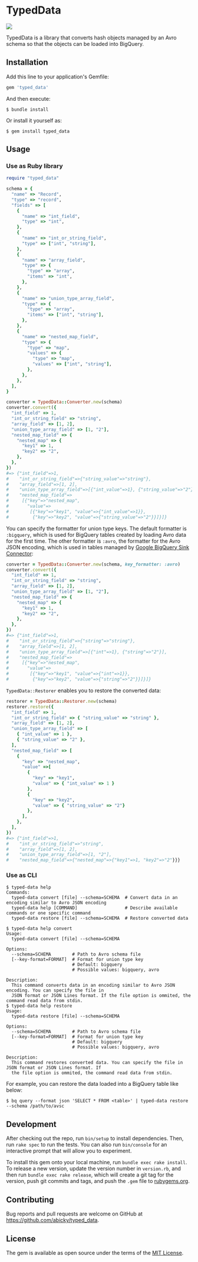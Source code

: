 # TypedData

![](https://github.com/abicky/typed_data/workflows/CI/badge.svg?branch=master)

TypedData is a library that converts hash objects managed by an Avro schema so that the objects can be loaded into BigQuery.


## Installation

Add this line to your application's Gemfile:

```ruby
gem 'typed_data'
```

And then execute:

    $ bundle install

Or install it yourself as:

    $ gem install typed_data

## Usage

### Use as Ruby library

```ruby
require "typed_data"

schema = {
  "name" => "Record",
  "type" => "record",
  "fields" => [
    {
      "name" => "int_field",
      "type" => "int",
    },
    {
      "name" => "int_or_string_field",
      "type" => ["int", "string"],
    },
    {
      "name" => "array_field",
      "type" => {
        "type" => "array",
        "items" => "int",
      },
    },
    {
      "name" => "union_type_array_field",
      "type" => {
        "type" => "array",
        "items" => ["int", "string"],
      },
    },
    {
      "name" => "nested_map_field",
      "type" => {
        "type" => "map",
        "values" => {
          "type" => "map",
          "values" => ["int", "string"],
        },
      },
    },
  ],
}

converter = TypedData::Converter.new(schema)
converter.convert({
  "int_field" => 1,
  "int_or_string_field" => "string",
  "array_field" => [1, 2],
  "union_type_array_field" => [1, "2"],
  "nested_map_field" => {
    "nested_map" => {
      "key1" => 1,
      "key2" => "2",
    },
  },
})
#=> {"int_field"=>1,
#    "int_or_string_field"=>{"string_value"=>"string"},
#    "array_field"=>[1, 2],
#    "union_type_array_field"=>[{"int_value"=>1}, {"string_value"=>"2"}],
#    "nested_map_field"=>
#     [{"key"=>"nested_map",
#       "value"=>
#        [{"key"=>"key1", "value"=>{"int_value"=>1}},
#         {"key"=>"key2", "value"=>{"string_value"=>"2"}}]}]}
```

You can specify the formatter for union type keys. The default formatter is `:bigquery`, which is used for BigQuery tables created by loading Avro data for the first time.
The other formatter is `:avro`, the formatter for the Avro JSON encoding, which is used in tables managed by [Google BigQuery Sink Connector](https://docs.confluent.io/current/connect/kafka-connect-bigquery/index.html):


```ruby
converter = TypedData::Converter.new(schema, key_formatter: :avro)
converter.convert({
  "int_field" => 1,
  "int_or_string_field" => "string",
  "array_field" => [1, 2],
  "union_type_array_field" => [1, "2"],
  "nested_map_field" => {
    "nested_map" => {
      "key1" => 1,
      "key2" => "2",
    },
  },
})
#=> {"int_field"=>1,
#    "int_or_string_field"=>{"string"=>"string"},
#    "array_field"=>[1, 2],
#    "union_type_array_field"=>[{"int"=>1}, {"string"=>"2"}],
#    "nested_map_field"=>
#     [{"key"=>"nested_map",
#       "value"=>
#        [{"key"=>"key1", "value"=>{"int"=>1}},
#         {"key"=>"key2", "value"=>{"string"=>"2"}}]}]}
```

`TypedData::Restorer` enables you to restore the converted data:

```ruby
restorer = TypedData::Restorer.new(schema)
restorer.restore({
  "int_field" => 1,
  "int_or_string_field" => { "string_value" => "string" },
  "array_field" => [1, 2],
  "union_type_array_field" => [
    { "int_value" => 1 },
    { "string_value" => "2" },
  ],
  "nested_map_field" => [
    {
      "key" => "nested_map",
      "value" =>[
        {
          "key" => "key1",
          "value" => { "int_value" => 1 }
        },
        {
          "key" => "key2",
          "value" => { "string_value" => "2"}
        },
      ],
    },
  ],
})
#=> {"int_field"=>1,
#    "int_or_string_field"=>"string",
#    "array_field"=>[1, 2],
#    "union_type_array_field"=>[1, "2"],
#    "nested_map_field"=>{"nested_map"=>{"key1"=>1, "key2"=>"2"}}}
```

### Use as CLI

```
$ typed-data help
Commands:
  typed-data convert [file] --schema=SCHEMA  # Convert data in an encoding similar to Avro JSON encoding
  typed-data help [COMMAND]                  # Describe available commands or one specific command
  typed-data restore [file] --schema=SCHEMA  # Restore converted data

$ typed-data help convert
Usage:
  typed-data convert [file] --schema=SCHEMA

Options:
  --schema=SCHEMA        # Path to Avro schema file
  [--key-format=FORMAT]  # Format for union type key
                         # Default: bigquery
                         # Possible values: bigquery, avro

Description:
  This command converts data in an encoding similar to Avro JSON encoding. You can specify the file in
  JSON format or JSON Lines format. If the file option is ommited, the command read data from stdin.
$ typed-data help restore
Usage:
  typed-data restore [file] --schema=SCHEMA

Options:
  --schema=SCHEMA        # Path to Avro schema file
  [--key-format=FORMAT]  # Format for union type key
                         # Default: bigquery
                         # Possible values: bigquery, avro

Description:
  This command restores converted data. You can specify the file in JSON format or JSON Lines format. If
  the file option is ommited, the command read data from stdin.
```

For example, you can restore the data loaded into a BigQuery table like below:

```
$ bq query --format json 'SELECT * FROM <table>' | typed-data restore --schema /path/to/avsc
```


## Development

After checking out the repo, run `bin/setup` to install dependencies. Then, run `rake spec` to run the tests. You can also run `bin/console` for an interactive prompt that will allow you to experiment.

To install this gem onto your local machine, run `bundle exec rake install`. To release a new version, update the version number in `version.rb`, and then run `bundle exec rake release`, which will create a git tag for the version, push git commits and tags, and push the `.gem` file to [rubygems.org](https://rubygems.org).

## Contributing

Bug reports and pull requests are welcome on GitHub at https://github.com/abicky/typed_data.


## License

The gem is available as open source under the terms of the [MIT License](https://opensource.org/licenses/MIT).
